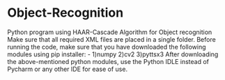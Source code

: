# Object-Recognition
Python program using HAAR-Cascade Algorithm for Object recognition
Make sure that all required XML files are placed in a single folder.
Before running the code, make sure that you have downloaded the following modules using pip installer: -
1)numpy
2)cv2
3)pyttsx3
After downloading the above-mentioned python modules, use the Python IDLE instead of Pycharm or any other IDE for ease of use.
